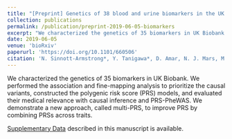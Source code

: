```yaml
---
title: "[Preprint] Genetics of 38 blood and urine biomarkers in the UK Biobank"
collection: publications
permalink: /publication/preprint-2019-06-05-biomarkers
excerpt: "We characterized the genetics of 35 biomarkers in UK Biobank. We performed the association and fine-mapping analysis to prioritize the causal variants, constructed the polygenic risk score (PRS) models, and evaluated their medical relevance with causal inference and PRS-PheWAS. We demonstrate a new approach, called multi-PRS, to improve PRS by combining PRSs across traits."
date: 2019-06-05
venue: 'bioRxiv'
paperurl: 'https://doi.org/10.1101/660506'
citation: 'N. Sinnott-Armstrong*, Y. Tanigawa*, D. Amar, N. J. Mars, M. Aguirre, G. R. Venkataraman, M. Wainberg, H. M. Ollila, J. P. Pirruccello, J. Qian, A. Shcherbina, FinnGen, F. Rodriguez, T. L. Assimes, V. Agarwala, R. Tibshirani, T. Hastie, S. Ripatti, J. K. Pritchard, M. J. Daly, M. A. Rivas, Genetics of 38 blood and urine biomarkers in the UK Biobank. bioRxiv, 660506 (2019).'
---
```

<!-- ispublishedpreprint: "True" -->

We characterized the genetics of 35 biomarkers in UK Biobank. We performed the association and fine-mapping analysis to prioritize the causal variants, constructed the polygenic risk score (PRS) models, and evaluated their medical relevance with causal inference and PRS-PheWAS. We demonstrate a new approach, called multi-PRS, to improve PRS by combining PRSs across traits.

[Supplementary Data](/resources/2020-biomarkers-data) described in this manuscript is available.
